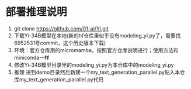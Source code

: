 # 部署推理说明
1. git clone https://github.com/01-ai/Yi.git
2. 下载Yi-34B模型在本地(新的hf仓库里似乎没有modeling_yi.py了，需要找6952531号commit，这个历史版本下载)
3. 环境：官方仓库用的micromamba，按照官方仓库说明进行；使用方法和miniconda一样
4. 修改Yi-34B模型目录里的modeling_yi.py为本仓库中的modeling_yi.py
5. 推理 进到demo目录然后新建一个my_text_generation_parallel.py贴入本仓库my_text_generation_parallel.py代码
